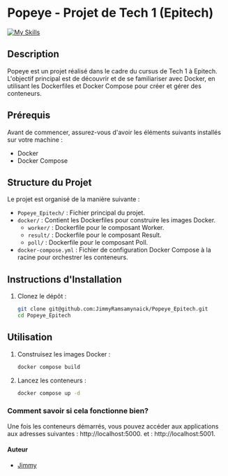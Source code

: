 # Popeye - Projet de Tech 1 (Epitech)
[![My Skills](https://skillicons.dev/icons?i=docker)](https://skillicons.dev)

## Description
Popeye est un projet réalisé dans le cadre du cursus de Tech 1 à Epitech. L'objectif principal est de découvrir et de se familiariser avec Docker, en utilisant les Dockerfiles et Docker Compose pour créer et gérer des conteneurs.

## Prérequis
Avant de commencer, assurez-vous d'avoir les éléments suivants installés sur votre machine :
- Docker
- Docker Compose

## Structure du Projet
Le projet est organisé de la manière suivante :
- `Popeye_Epitech/` : Fichier principal du projet.
- `docker/` : Contient les Dockerfiles pour construire les images Docker.
    - `worker/` : Dockerfile pour le composant Worker.
    - `result/` : Dockerfile pour le composant Result.
    - `poll/` : Dockerfile pour le composant Poll.
- `docker-compose.yml` : Fichier de configuration Docker Compose à la racine pour orchestrer les conteneurs.


## Instructions d'Installation

1. Clonez le dépôt :
   ```bash
   git clone git@github.com:JimmyRamsamynaick/Popeye_Epitech.git
   cd Popeye_Epitech

## Utilisation
1. Construisez les images Docker :
   ```bash
   docker compose build
   
2. Lancez les conteneurs :
    ```bash
   docker compose up -d

### Comment savoir si cela fonctionne bien?
Une fois les conteneurs démarrés, vous pouvez accéder aux applications aux adresses suivantes : http://localhost:5000. et : http://localhost:5001.

#### Auteur
- [Jimmy](https://github.com/JimmyRamsamynaick)